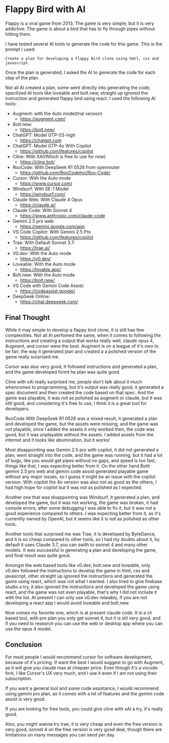 # Flappy Bird with AI

Flappy is a viral game from 2013. The game is very simple, but it is very addictive. The game is about a bird that has to fly through pipes without hitting them.

I have tested several AI tools to generate the code for this game. This is the prompt I used:

```
Create a plan for developing a Flappy Bird clone using hmtl, css and javascript.
```

Once the plan is generated, I asked the AI to generate the code for each step of the plan.

Not all AI created a plan, some went directly into generating the code, specilized AI tools like loveable and bolt.new, straight up ignored the instruction and generated flappy bird using react. I used the following AI tools:

* Augment: with the Auto mode(trial version)
  * <https://augment.com/>
* Bolt.new:
  * <https://bolt.new/>
* ChatGPT: Model GTP-03-high
  * <https://chatgpt.com>
* ChatGPT: Model GTP-4o With Copilot
  * <https://github.com/features/copilot>
* Cline: With XAI(Which is free to use for now)  
  * <https://cline.bot/>
* RooCode: With DeepSeek R1 0528 from openrouter
  * <https://github.com/RooCodeInc/Roo-Code/>
* Cursor: With the Auto mode
  * <https://www.cursor.com/>
* Windsurf: With SE-1 Model
  * <https://windsurf.com/>
* Claude Web: With Claude 4 Opus
  * <https://claude.ai/>
* Claude Code: With Sonnet 4
  * <https://www.anthropic.com/claude-code>
* Gemini 2.5 pro web:
  * <https://gemini.google.com/app>
* VS Code Copilot: With Gemini 2.5 Pro
  * <https://github.com/features/copilot>
* Trae: With Default Sonnet 3.7:
  * <https://trae.ai/>
* V0.dev: With the Auto mode
  * <https://v0.dev/>
* Loveable: With the Auto mode
  * <https://lovable.app/>
* Bolt.new: With the Auto mode
  * <https://bolt.new/>
* VS Code with Gemini Code Assist:  
  * <https://codeassist.google/>
* DeepSeek Online:
  * <https://chat.deepseek.com/>

## Final Thought

While it may simple to develop a flappy bird clone, it is still has few complexities. Not all AI perfomed the same, when it comes to following the instructions and creating a output that works really well, claude opus 4, Augment, and cursor were the best. Augment is on a league of it's own to be fair, the way it generated plan and created a a polished version of the game really surprised me.

Cursor was also very good, It followed instructions and generated a plan, and the game developed formt he plan was quite good.

Cline with xAi really surprised me, people don't talk about it much whencomes to progrramming, but it's output was really good, it generated a spec document and then created the code based on that spec. And the game was playable, it was not as polished as augment or claude, but it was still good, and considering it's free to use, I think it is a great tool for developers.

RooCode With DeepSeek R1 0528 was a mixed result, it generated a plan and developed the game, but the assets were missing, and the game was not playable, once I added the assets it only worked then, the code was good, but it was unplayable without the assets. I added assets from the internet and it looks like abomination, but it works!

Most disappointing was Gemini 2.5 pro with copilot, it did not generated a plan, went straight into the code, and the game was running, but it had a lot of bugs, like you would get pipes without no gaps, and speed is too fast, things like that, I was expecting better from it. On the other hand Both gemini 2.5 pro web and gemini code assist generated playable game without any major issues, so I guess it might be an issue with the copilot version. With copilot the 4o version was also not as good as the others, I had high hope for copilot but it was not as polished as I expected.

Another one that was disappointng was Windsurf, it generated a plan, and developed the game, but it was not working, the game was broken, it had console errors, after some debugging I was able to fix it, but it was not a good experience compared to others. I was expecting better from it, as it's currenltly owned by OpenAI, but it seems like it is not as polished as other tools.

Another tools that surprised me was Trae, it is developed by ByteDance, and it is so cheap compared to other tools, so I had my doubts about it, by default it uses Claude 3.7, you can swith to sonnet 4 and many other models. It was successful in generating a plan and developing the game, and final result was quite good.

Amongst the web based tools like v0.dev, bolt.new and loveable, only v0.dev followed the instructions to develop the game in html, css and javascript, other straight up ignored the instructions and generated the game using react, which was not what I wanted. I also tried to give firebase studio a try, it also ignored the instructions and developed the game using react, and the game was not even playable, that's why I did not include it with the list. At present I can only use v0.dev relaiably, if you are not developing a react app I would avoid loveable and bolt.new.

Now comes my favorite one, which is at present claude code. It is a cli based tool, with pro plan you only get sonnet 4, but it is stil very good, and if you need to research you can use the web or desktop app where you can use the opus 4 model.

## Conclusion

For most people I would recommend cursor for software development, because of it's pricing. If want the best I would suggest to go with Augment, as it will give you claude max at chepaer price. Even though it's a vscode fork, I like Cursor's UX very much, and I use it even if I am not using their subscription.

If you want a general tool and some code assistance, I would recommend using gemini pro plan, as it comes with a lot of features and the gemini code assist is very good.

If you are looking for free tools, you could give cline with xAI a try, it's really good.

Also, you might wanna try trae, it is very cheap and even the free version is very good, sonnet 4 on the free version is very good deal, though there are limitations on many messages you can send per day.
